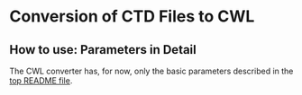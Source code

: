 # Conversion of CTD Files to CWL

## How to use: Parameters in Detail
The CWL converter has, for now, only the basic parameters described in the [top README file](../README.md).

